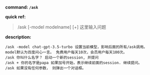<!-- BEGIN_AUTOGEN: do NOT edit in this block -->

**command: `/ask`**

**quick ref:**
> /ask [-model modelname] [+] 这里输入问题

**description:**

```
/ask -model chat-gpt-3.5-turbo 设置当前模型，影响后面的所有/ask调用。 
model默认为百度问心一言。 免费用户每天10次，会员用户每天100次。 
/ask 你叫什么名字？ 启动一个新的session, 并提问
/ask + 你的名字是papa 如果加号开始，表示继续前面的session. 继续提问。 
/ask 如果没有任何参数， 则弹出一个对话框。 
```

<!-- END_AUTOGEN-->

